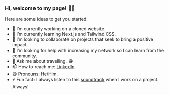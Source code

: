 ### Hi, welcome to my page! 👨‍💻


Here are some ideas to get you started:

- 🔭 I’m currently working on a cloned website.
- 🌱 I’m currently learning Next.js and Tailwind CSS.
- 👯 I’m looking to collaborate on projects that seek to bring a positive impact.
- 🤔 I’m looking for help with increasing my network so I can learn from the community.
- 💬 Ask me about travelling. 😁
- 📫 How to reach me: [LinkedIn](https://www.linkedin.com/in/adrian-pantea).
- 😄 Pronouns: He/Him.
- ⚡ Fun fact: I always listen to this [soundtrack](https://www.youtube.com/watch?v=iHI-MCHb-VQ&t=17007s) when I work on a project. Always!
